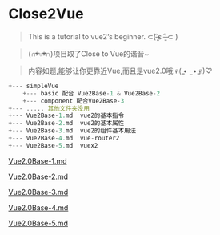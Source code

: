 # Close2Vue

> This is a tutorial to vue2‘s beginner.  ⊂(˃̶͈̀ε ˂̶͈́ ⊂ )

> (∩ᵒ̴̶̷̤⌔ᵒ̴̶̷̤∩)项目取了Close to Vue的谐音~

> 内容如题,能够让你更靠近Vue,而且是vue2.0哦  ฅ( ̳• ·̫ • ̳ฅ)♡

```js
+--- simpleVue
    +--- basic 配合 Vue2Base-1 & Vue2Base-2
    +--- component 配合Vue2Base-3
+--- ..... 其他文件夹没用
+--- Vue2Base-1.md  vue2的基本指令
+--- Vue2Base-2.md  vue2的基本属性
+--- Vue2Base-3.md  vue2的组件基本用法
+--- Vue2Base-4.md  vue-router2
+--- Vue2Base-5.md  vuex2
```

[Vue2.0Base-1.md](./Vue2.0Base-1.md)

[Vue2.0Base-2.md](./Vue2.0Base-2.md)

[Vue2.0Base-3.md](./Vue2.0Base-3.md)

[Vue2.0Base-4.md](./Vue2.0Base-4.md)

[Vue2.0Base-5.md](./Vue2.0Base-5.md)
